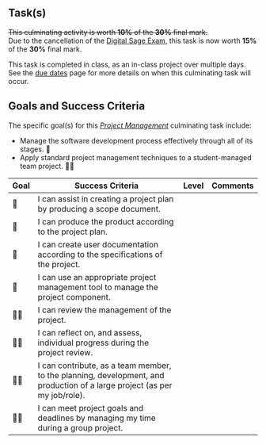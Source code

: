 ## Task(s)

~~This culminating activity is worth **10%** of the **30%** final mark.~~  
Due to the cancellation of the [Digital Sage Exam](./Exam-Information), this task is now worth **15%** of the **30%** final mark.

This task is completed in class, as an in-class project over multiple days.  See the [due dates](./Due-Dates-and-Submission-Details) page for more details on when this culminating task will occur.

## Goals and Success Criteria

The specific goal(s) for this [_Project Management_](./images/ICS4U.jpg) culminating task include:
  * Manage the software development process effectively through all of its stages. &#x1F4D9;
  * Apply standard project management techniques to a student-managed team project. &#x1F4D9;&#x1F4D9;

| Goal          | Success Criteria  | Level  |       Comments             |
| ------------- | ----------------- | -------| -------------------------- |
| &#x1F4D9; | I can assist in creating a project plan by producing a scope document. | | |
| &#x1F4D9; | I can produce the product according to the project plan. | | |
| &#x1F4D9; | I can create user documentation according to the specifications of the project. | | |
| &#x1F4D9; | I can use an appropriate project management tool to manage the project component. | | |
| &#x1F4D9;&#x1F4D9; | I can review the management of the project. | | |
| &#x1F4D9;&#x1F4D9; | I can reflect on, and assess, individual progress during the project review. | | |
| &#x1F4D9;&#x1F4D9; | I can contribute, as a team member, to the planning, development, and production of a large project (as per my job/role). | | |
| &#x1F4D9;&#x1F4D9; | I can meet project goals and deadlines by managing my time during a group project. | | |